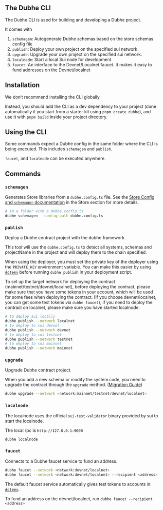 ## The Dubhe CLI

The Dubhe CLI is used for building and developing a Dubhe project.

It comes with

1. `schemagen`: Autogenerate Dubhe schemas based on the store schemas config file
2. `publish`: Deploy your own project on the specified sui network.
3. `upgrade`: Upgrade your own project on the specified sui network.
4. `localnode`: Start a local Sui node for development
5. `faucet`: An interface to the Devnet/Localnet faucet. It makes it easy to fund addresses on the Devnet/localnet

## Installation

We don’t recommend installing the CLI globally.

Instead, you should add the CLI as a dev dependency to your project (done automatically if you start from a starter kit using `pnpm create dubhe`), and use it with `pnpm build` inside your project directory.

## Using the CLI

Some commands expect a Dubhe config in the same folder where the CLI is being executed. This includes `schemagen` and `publish`.

`faucet`, and `localnode` can be executed anywhere.

## Commands

### `schemagen`

Generates Store libraries from a `dubhe.config.ts` file. See the [Store Config and `schemagen` documentation](https://dubhe-docs.obelisk.build/dubhe/sui/store/config) in the Store section for more details.

```bash
# in a folder with a dubhe.config.ts
dubhe schemagen --config-path dubhe.config.ts
```

### `publish`

Deploy a Dubhe contract project with the dubhe framework.

This tool will use the `dubhe.config.ts` to detect all systems, schemas and projectName in the project and will deploy them to the chain specified.

When using the deployer, you must set the private key of the deployer using the `PRIVATE_KEY` environment variable. You can make this easier by using [`dotenv`](https://www.npmjs.com/package/dotenv) before running `dubhe publish` in your deployment script.

To set up the target network for deploying the contract (mainnet/testnet/devnet/localnet), before deploying the contract, please make sure that you have some tokens in your account, which will be used for some fees when deploying the contract. (If you choose devnet/localnet, you can get some test tokens via `dubhe faucet`), if you need to deploy the contract on localnet, please make sure you have started localnode.

```bash
# to deploy sui locally
dubhe publish --network localnet
# to deploy to sui devnet
dubhe publish --network devnet
# to deploy to sui testnet
dubhe publish --network testnet
# to deploy to sui mainnet
dubhe publish --network mainnet
```

### `upgrade`

Upgrade Dubhe contract project.

When you add a new schema or modify the system code, you need to upgrade the contract through the `upgrade` method. ([Migration Guide](https://dubhe-docs.obelisk.build/dubhe/migration))

```bash
dubhe upgrade --network <network:mainnet/testnet/devnet/localnet>
```

### `localnode`

The localnode uses the official `sui-test-validator` binary provided by sui to start the localnode.

The local rpc is `http://127.0.0.1:9000`

```bash
dubhe localnode
```

### `faucet`

Connects to a Dubhe faucet service to fund an address.

```bash
dubhe faucet --network <network:devnet/localnet>
dubhe faucet --network <network:devnet/localnet> --recipient <address>
```

The default faucet service automatically gives test tokens to accounts in [`dotenv`](https://www.npmjs.com/package/dotenv).

To fund an address on the devnet/localnet, run `dubhe faucet --recipient <address>`
